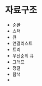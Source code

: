 <h1> 자료구조 </h1>

<ul>
  <li>순환</li>
  <li>스택</li>
  <li>큐</li>
  <li>연결리스트</li>
  <li>트리</li>
  <li>우선순위 큐</li>
  <li>그래프</li>
  <li>정렬</li>
  <li>탐색</li>
  <li></li>
</ul>
